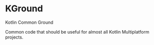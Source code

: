# KGround
Kotlin Common Ground

Common code that should be useful for almost all Kotlin Multiplatform projects.
